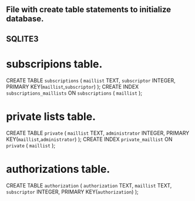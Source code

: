## File with create table statements to initialize database.

## SQLITE3
# subscripions table.
CREATE TABLE `subscriptions` 
( `maillist` TEXT, `subscriptor` INTEGER, PRIMARY KEY(`maillist`,`subscriptor`) );
CREATE INDEX `subscriptions_maillists` ON `subscriptions` ( `maillist` );

# private lists table.
CREATE TABLE `private`
( `maillist` TEXT, `administrator` INTEGER, PRIMARY KEY(`maillist`,`administrator`) );
CREATE INDEX `private_maillist` ON `private` ( `maillist` );

# authorizations table.
CREATE TABLE `authorization`
( `authorization` TEXT, `maillist` TEXT, `subscriptor` INTEGER, PRIMARY KEY(`authorization`) );



